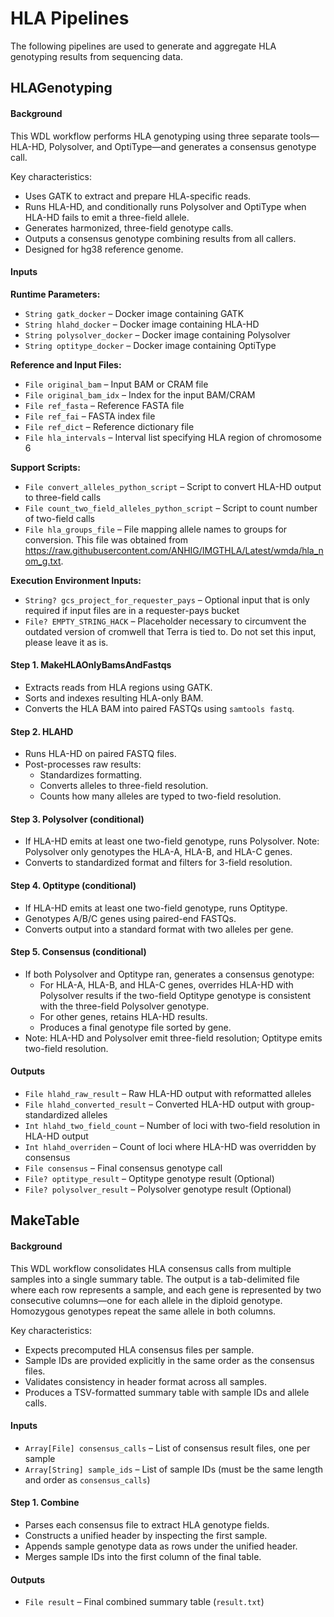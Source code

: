 # HLA Pipelines
The following pipelines are used to generate and aggregate HLA genotyping results from sequencing data.

## HLAGenotyping
#### Background

This WDL workflow performs HLA genotyping using three separate tools—HLA-HD, Polysolver, and OptiType—and generates a consensus genotype call.

Key characteristics:
- Uses GATK to extract and prepare HLA-specific reads.
- Runs HLA-HD, and conditionally runs Polysolver and OptiType when HLA-HD fails to emit a three-field allele.
- Generates harmonized, three-field genotype calls.
- Outputs a consensus genotype combining results from all callers.
- Designed for hg38 reference genome.

#### Inputs
**Runtime Parameters:**
- `String gatk_docker` – Docker image containing GATK
- `String hlahd_docker` – Docker image containing HLA-HD
- `String polysolver_docker` – Docker image containing Polysolver
- `String optitype_docker` – Docker image containing OptiType

**Reference and Input Files:**
- `File original_bam` – Input BAM or CRAM file
- `File original_bam_idx` – Index for the input BAM/CRAM
- `File ref_fasta` – Reference FASTA file
- `File ref_fai` – FASTA index file
- `File ref_dict` – Reference dictionary file
- `File hla_intervals` – Interval list specifying HLA region of chromosome 6

**Support Scripts:**
- `File convert_alleles_python_script` – Script to convert HLA-HD output to three-field calls
- `File count_two_field_alleles_python_script` – Script to count number of two-field calls
- `File hla_groups_file` – File mapping allele names to groups for conversion. This file was obtained from https://raw.githubusercontent.com/ANHIG/IMGTHLA/Latest/wmda/hla_nom_g.txt.

**Execution Environment Inputs:**
- `String? gcs_project_for_requester_pays` – Optional input that is only required if input files are in a requester-pays bucket
- `File? EMPTY_STRING_HACK` – Placeholder necessary to circumvent the outdated version of cromwell that Terra is tied to. Do not set this input, please leave it as is.

#### Step 1. MakeHLAOnlyBamsAndFastqs
- Extracts reads from HLA regions using GATK.
- Sorts and indexes resulting HLA-only BAM.
- Converts the HLA BAM into paired FASTQs using `samtools fastq`.

#### Step 2. HLAHD
- Runs HLA-HD on paired FASTQ files.
- Post-processes raw results:
  - Standardizes formatting.
  - Converts alleles to three-field resolution.
  - Counts how many alleles are typed to two-field resolution.

#### Step 3. Polysolver (conditional)
- If HLA-HD emits at least one two-field genotype, runs Polysolver. Note: Polysolver only genotypes the HLA-A, HLA-B, and HLA-C genes.
- Converts to standardized format and filters for 3-field resolution.

#### Step 4. Optitype (conditional)
- If HLA-HD emits at least one two-field genotype, runs Optitype.
- Genotypes A/B/C genes using paired-end FASTQs.
- Converts output into a standard format with two alleles per gene.

#### Step 5. Consensus (conditional)
- If both Polysolver and Optitype ran, generates a consensus genotype:
  - For HLA-A, HLA-B, and HLA-C genes, overrides HLA-HD with Polysolver results if the two-field Optitype genotype is consistent with the three-field Polysolver genotype.
  - For other genes, retains HLA-HD results.
  - Produces a final genotype file sorted by gene.
- Note: HLA-HD and Polysolver emit three-field resolution; Optitype emits two-field resolution.

#### Outputs
- `File hlahd_raw_result` – Raw HLA-HD output with reformatted alleles
- `File hlahd_converted_result` – Converted HLA-HD output with group-standardized alleles
- `Int hlahd_two_field_count` – Number of loci with two-field resolution in HLA-HD output
- `Int hlahd_overriden` – Count of loci where HLA-HD was overridden by consensus
- `File consensus` – Final consensus genotype call
- `File? optitype_result` – Optitype genotype result (Optional)
- `File? polysolver_result` – Polysolver genotype result (Optional)

## MakeTable
#### Background

This WDL workflow consolidates HLA consensus calls from multiple samples into a single summary table. The output is a tab-delimited file where each row represents a sample, and each gene is represented by two consecutive columns—one for each allele in the diploid genotype. Homozygous genotypes repeat the same allele in both columns.

Key characteristics:
- Expects precomputed HLA consensus files per sample.
- Sample IDs are provided explicitly in the same order as the consensus files.
- Validates consistency in header format across all samples.
- Produces a TSV-formatted summary table with sample IDs and allele calls.

#### Inputs
- `Array[File] consensus_calls` – List of consensus result files, one per sample
- `Array[String] sample_ids` – List of sample IDs (must be the same length and order as `consensus_calls`)

#### Step 1. Combine
- Parses each consensus file to extract HLA genotype fields.
- Constructs a unified header by inspecting the first sample.
- Appends sample genotype data as rows under the unified header.
- Merges sample IDs into the first column of the final table.

#### Outputs
- `File result` – Final combined summary table (`result.txt`)
